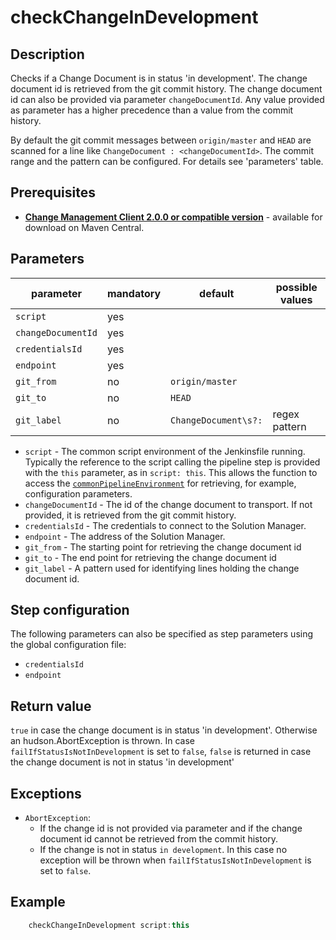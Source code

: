# checkChangeInDevelopment

## Description
Checks if a Change Document is in status 'in development'. The change document id is retrieved from the git commit history. The change document id
can also be provided via parameter `changeDocumentId`. Any value provided as parameter has a higher precedence than a value from the commit history.

By default the git commit messages between `origin/master` and `HEAD` are scanned for a line like `ChangeDocument : <changeDocumentId>`. The commit
range and the pattern can be configured. For details see 'parameters' table. 

## Prerequisites
* **[Change Management Client 2.0.0 or compatible version](http://central.maven.org/maven2/com/sap/devops/cmclient/dist.cli/)** - available for download on Maven Central.

## Parameters
| parameter          | mandatory | default                                                | possible values    |
| -------------------|-----------|--------------------------------------------------------|--------------------|
| `script`           | yes       |                                                        |                    |
| `changeDocumentId` | yes       |                                                        |                    |
| `credentialsId`    | yes       |                                                        |                    |
| `endpoint`         | yes       |                                                        |                    |
| `git_from`         | no        | `origin/master`                                        |                    |
| `git_to`           | no        | `HEAD`                                                 |                    |
| `git_label`        | no        | `ChangeDocument\s?:`                                   | regex pattern      |

* `script` - The common script environment of the Jenkinsfile running. Typically the reference to the script calling the pipeline step is provided with the `this` parameter, as in `script: this`. This allows the function to access the [`commonPipelineEnvironment`](commonPipelineEnvironment.md) for retrieving, for example, configuration parameters.
* `changeDocumentId` - The id of the change document to transport. If not provided, it is retrieved from the git commit history.
* `credentialsId` - The credentials to connect to the Solution Manager.
* `endpoint` - The address of the Solution Manager.
* `git_from` - The starting point for retrieving the change document id
* `git_to` - The end point for retrieving the change document id
* `git_label` - A pattern used for identifying lines holding the change document id.

## Step configuration
The following parameters can also be specified as step parameters using the global configuration file:

* `credentialsId`
* `endpoint`

## Return value
`true` in case the change document is in status 'in development'. Otherwise an hudson.AbortException is thrown. In case `failIfStatusIsNotInDevelopment`
is set to `false`, `false` is returned in case the change document is not in status 'in development'

## Exceptions
* `AbortException`:
    * If the change id is not provided via parameter and if the change document id cannot be retrieved from the commit history.
    * If the change is not in status `in development`. In this case no exception will be thrown when `failIfStatusIsNotInDevelopment` is set to `false`.

## Example
```groovy
    checkChangeInDevelopment script:this
```

